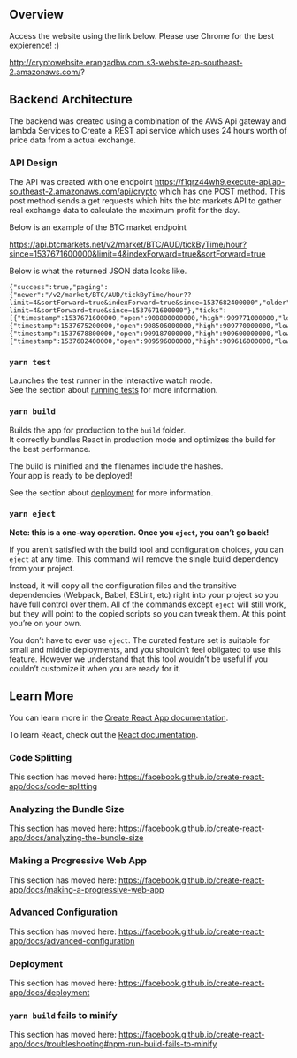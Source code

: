 

## Overview

Access the website using the link below. Please use Chrome for the best expierence! :)

http://cryptowebsite.erangadbw.com.s3-website-ap-southeast-2.amazonaws.com/?

## Backend Architecture

The backend was created using a combination of the AWS Api gateway and lambda Services to Create a REST api service which uses
24 hours worth of price data from a actual exchange. 

### API Design 

The API was created with one endpoint https://f1qrz44wh9.execute-api.ap-southeast-2.amazonaws.com/api/crypto which has one POST method.
This post method sends a get requests which hits the btc markets API to gather real exchange data to calculate the maximum profit for the day.

Below is an example of the BTC market endpoint 

https://api.btcmarkets.net/v2/market/BTC/AUD/tickByTime/hour?since=1537671600000&limit=4&indexForward=true&sortForward=true

Below is what the returned JSON data looks like.

```
{"success":true,"paging":{"newer":"/v2/market/BTC/AUD/tickByTime/hour??
limit=4&sortForward=true&indexForward=true&since=1537682400000","older":"/v2/market/BTC/AUD/tickByTime/hour?
limit=4&sortForward=true&since=1537671600000"},"ticks":
[{"timestamp":1537671600000,"open":908800000000,"high":909771000000,"low":906053000000,"close":906935000000,"volume":1113664994},
{"timestamp":1537675200000,"open":908506000000,"high":909770000000,"low":906936000000,"close":909184000000,"volume":929443810},
{"timestamp":1537678800000,"open":909187000000,"high":909600000000,"low":909187000000,"close":909596000000,"volume":215936611},
{"timestamp":1537682400000,"open":909596000000,"high":909616000000,"low":907175000000,"close":907175000000,"volume":388776816}]}

```



### `yarn test`

Launches the test runner in the interactive watch mode.<br />
See the section about [running tests](https://facebook.github.io/create-react-app/docs/running-tests) for more information.

### `yarn build`

Builds the app for production to the `build` folder.<br />
It correctly bundles React in production mode and optimizes the build for the best performance.

The build is minified and the filenames include the hashes.<br />
Your app is ready to be deployed!

See the section about [deployment](https://facebook.github.io/create-react-app/docs/deployment) for more information.

### `yarn eject`

**Note: this is a one-way operation. Once you `eject`, you can’t go back!**

If you aren’t satisfied with the build tool and configuration choices, you can `eject` at any time. This command will remove the single build dependency from your project.

Instead, it will copy all the configuration files and the transitive dependencies (Webpack, Babel, ESLint, etc) right into your project so you have full control over them. All of the commands except `eject` will still work, but they will point to the copied scripts so you can tweak them. At this point you’re on your own.

You don’t have to ever use `eject`. The curated feature set is suitable for small and middle deployments, and you shouldn’t feel obligated to use this feature. However we understand that this tool wouldn’t be useful if you couldn’t customize it when you are ready for it.

## Learn More

You can learn more in the [Create React App documentation](https://facebook.github.io/create-react-app/docs/getting-started).

To learn React, check out the [React documentation](https://reactjs.org/).

### Code Splitting

This section has moved here: https://facebook.github.io/create-react-app/docs/code-splitting

### Analyzing the Bundle Size

This section has moved here: https://facebook.github.io/create-react-app/docs/analyzing-the-bundle-size

### Making a Progressive Web App

This section has moved here: https://facebook.github.io/create-react-app/docs/making-a-progressive-web-app

### Advanced Configuration

This section has moved here: https://facebook.github.io/create-react-app/docs/advanced-configuration

### Deployment

This section has moved here: https://facebook.github.io/create-react-app/docs/deployment

### `yarn build` fails to minify

This section has moved here: https://facebook.github.io/create-react-app/docs/troubleshooting#npm-run-build-fails-to-minify
